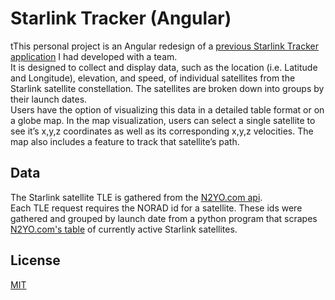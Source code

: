 # Starlink Tracker (Angular)

tThis personal project is an Angular redesign of a [previous Starlink Tracker application](https://github.com/Daniel-Y-Yun/Starlink-Tracker) I had developed with a team.\
It is designed to collect and display data, such as the location (i.e. Latitude and Longitude), elevation, and speed, of individual satellites from the Starlink satellite constellation. The satellites are broken down into groups by their launch dates.\
Users have the option of visualizing this data in a detailed table format or on a globe map. In the map visualization, users can select a single satellite to see it’s x,y,z coordinates as well as its corresponding x,y,z velocities. The map also includes a feature to track that satellite’s path.

## Data

The Starlink satellite TLE is gathered from the [N2YO.com api](https://www.n2yo.com/api).\
Each TLE request requires the NORAD id for a satellite. These ids were gathered and grouped by launch date from a python program that scrapes [N2YO.com's table](https://www.n2yo.com/satellites/?c=52) of currently active Starlink satellites.

## License

[MIT](https://choosealicense.com/licenses/mit/)
